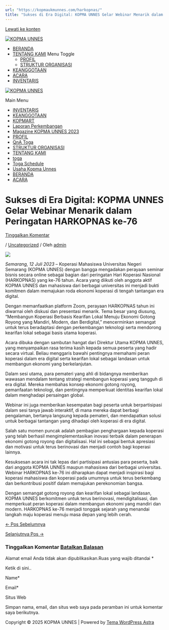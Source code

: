 ```yaml
---
url: "https://kopmaukmunnes.com/harkopnas/"
title: "Sukses di Era Digital: KOPMA UNNES Gelar Webinar Menarik dalam Peringatan HARKOPNAS ke-76 – KOPMA UNNES"
---
```


[Lewati ke konten](https://kopmaukmunnes.com/harkopnas/#content "Lewati ke konten")

[![KOPMA UNNES](https://kopmaukmunnes.com/wp-content/uploads/2021/07/cropped-kopma-unnes.png)](https://kopmaukmunnes.com/)

- [BERANDA](https://kopmaukmunnes.com/)
- [TENTANG KAMI](https://kopmaukmunnes.com/tentang-kami/) Menu Toggle
  - [PROFIL](https://kopmaukmunnes.com/profil/)
  - [STRUKTUR ORGANISASI](https://kopmaukmunnes.com/struktur-organisasi/)
- [KEANGGOTAAN](https://kopmaukmunnes.com/keanggotaan/)
- [ACARA](https://kopmaukmunnes.com/blog/)
- [INVENTARIS](https://kopmaukmunnes.com/inventaris/)

[![KOPMA UNNES](https://kopmaukmunnes.com/wp-content/uploads/2021/07/cropped-kopma-unnes.png)](https://kopmaukmunnes.com/)

Main Menu

- [INVENTARIS](https://kopmaukmunnes.com/inventaris/)
- [KEANGGOTAAN](https://kopmaukmunnes.com/keanggotaan/)
- [KOPMART](https://kopmaukmunnes.com/elementor-1642/)
- [Laporan Perkembangan](https://kopmaukmunnes.com/laporan-perkembangan/)
- [Magazine KOPMA UNNES 2023](https://kopmaukmunnes.com/magazine-kopma-unnes-2023/)
- [PROFIL](https://kopmaukmunnes.com/profil/)
- [QnA Toga](https://kopmaukmunnes.com/jadwal-toga/)
- [STRUKTUR ORGANISASI](https://kopmaukmunnes.com/struktur-organisasi/)
- [TENTANG KAMI](https://kopmaukmunnes.com/tentang-kami/)
- [toga](https://kopmaukmunnes.com/elementor-1661/)
- [Toga Schedule](https://kopmaukmunnes.com/toga-schedule/)
- [Usaha Kopma Unnes](https://kopmaukmunnes.com/usaha-kopma-unnes/)
- [BERANDA](https://kopmaukmunnes.com/)
- [ACARA](https://kopmaukmunnes.com/blog/)

# Sukses di Era Digital: KOPMA UNNES Gelar Webinar Menarik dalam Peringatan HARKOPNAS ke-76

[Tinggalkan Komentar](https://kopmaukmunnes.com/harkopnas/#respond)

/ [Uncategorized](https://kopmaukmunnes.com/category/uncategorized/) / Oleh [admin](https://kopmaukmunnes.com/author/admin_kopma/ "Lihat seluruh tulisan oleh admin")

![](https://kopmaukmunnes.com/wp-content/uploads/2024/01/Screenshot-2023-07-12-093007-1024x576.png)

_Semarang, 12 Juli 2023_ – Koperasi Mahasiswa Universitas Negeri Semarang (KOPMA UNNES) dengan bangga mengadakan perayaan seminar bisnis secara online sebagai bagian dari peringatan Hari Koperasi Nasional (HARKOPNAS) yang ke-76 tahun. Acara yang diikuti oleh anggota aktif KOPMA UNNES dan mahasiswa dari berbagai universitas ini menjadi bukti komitmen dalam memajukan roda ekonomi koperasi di tengah tantangan era digital.

Dengan memanfaatkan platform Zoom, perayaan HARKOPNAS tahun ini diwarnai oleh diskusi dan presentasi menarik. Tema besar yang diusung, “Membangun Koperasi Berbasis Kearifan Lokal Menuju Ekonomi Gotong Royong yang Mandiri, Modern, dan Berdigital,” mencerminkan semangat untuk terus beradaptasi dengan perkembangan teknologi serta mendorong kearifan lokal sebagai basis utama koperasi.

Acara dibuka dengan sambutan hangat dari Direktur Utama KOPMA UNNES, yang menyampaikan rasa terima kasih kepada semua peserta yang hadir secara virtual. Beliau menggaris bawahi pentingnya memahami peran koperasi dalam era digital serta kearifan lokal sebagai landasan untuk membangun ekonomi yang berkelanjutan.

Dalam sesi utama, para pemateri yang ahli di bidangnya memberikan wawasan mendalam tentang strategi membangun koperasi yang tangguh di era digital. Mereka membahas konsep ekonomi gotong royong, pemanfaatan teknologi, dan pentingnya memperkuat identitas kearifan lokal dalam menghadapi persaingan global.

Webinar ini juga memberikan kesempatan bagi peserta untuk berpartisipasi dalam sesi tanya jawab interaktif, di mana mereka dapat berbagi pengalaman, bertanya langsung kepada pemateri, dan mendapatkan solusi untuk berbagai tantangan yang dihadapi oleh koperasi di era digital.

Salah satu momen puncak adalah pembagian penghargaan kepada koperasi yang telah berhasil mengimplementasikan inovasi terbaik dalam penerapan ekonomi gotong royong dan digitalisasi. Hal ini sebagai bentuk apresiasi dan motivasi untuk terus berinovasi dan menjadi contoh bagi koperasi lainnya.

Kesuksesan acara ini tak lepas dari partisipasi antusias para peserta, baik dari anggota KOPMA UNNES maupun mahasiswa dari berbagai universitas. Webinar HARKOPNAS ke-76 ini diharapkan dapat menjadi inspirasi bagi koperasi mahasiswa dan koperasi pada umumnya untuk terus berkembang dan berkontribusi positif dalam memajukan perekonomian bangsa.

Dengan semangat gotong royong dan kearifan lokal sebagai landasan, KOPMA UNNES berkomitmen untuk terus berinovasi, mendigitalisasi, dan memperkuat peran koperasi dalam membangun ekonomi yang mandiri dan modern. HARKOPNAS ke-76 menjadi tonggak sejarah yang menandai langkah maju koperasi menuju masa depan yang lebih cerah.

[← Pos Sebelumnya](https://kopmaukmunnes.com/malam-keakraban-kopma-unnes-mempererat-tali-persaudaraan-di-villa-15-bandungan/ "Malam Keakraban KOPMA UNNES: Mempererat Tali Persaudaraan di Villa 15 Bandungan")

[Selanjutnya Pos →](https://kopmaukmunnes.com/silahturahmi-eksternal-untidar/ "Mempererat Tali Silaturahmi: KOPMA UNNES Sambut Hangat Kunjungan dari KOPMA UNTIDAR")

### Tinggalkan Komentar [Batalkan Balasan](https://kopmaukmunnes.com/harkopnas/\#respond)

Alamat email Anda tidak akan dipublikasikan.Ruas yang wajib ditandai \*

Ketik di sini..

Name\*

Email\*

Situs Web

Simpan nama, email, dan situs web saya pada peramban ini untuk komentar saya berikutnya.

Copyright © 2025 KOPMA UNNES \| Powered by [Tema WordPress Astra](https://wpastra.com/)